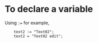 # To declare a variable

Using `:=` for example,

```
	text2 := "Text02";
	text2 = "Text02 edit";
```
